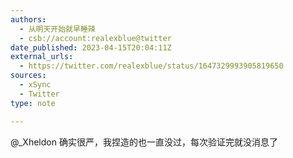 ```yaml
---
authors:
  - 从明天开始就早睡辣
  - csb://account:realexblue@twitter
date_published: 2023-04-15T20:04:11Z
external_urls:
  - https://twitter.com/realexblue/status/1647329993905819650
sources:
  - xSync
  - Twitter
type: note

---
```


@_Xheldon 确实很严，我捏造的也一直没过，每次验证完就没消息了